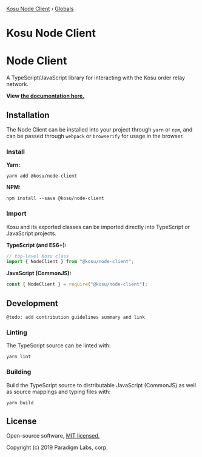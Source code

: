 [Kosu Node Client](README.md) › [Globals](globals.md)

# Kosu Node Client

# Node Client

A TypeScript/JavaScript library for interacting with the Kosu order relay network.

**View [the documentation here.](https://github.com/ParadigmFoundation/kosu-monorepo/blob/master/packages/node-client/docs/)**

## Installation

The Node Client can be installed into your project through `yarn` or `npm`, and can be passed through `webpack` or `browserify` for usage in the browser.

### Install

**Yarn:**

```
yarn add @kosu/node-client
```

**NPM:**

```
npm install --save @kosu/node-client
```

### Import

Kosu and its exported classes can be imported directly into TypeScript or JavaScript projects.

**TypeScript (and ES6+):**

```typescript
// top-level Kosu class
import { NodeClient } from "@kosu/node-client";
```

**JavaScript (CommonJS):**

```javascript
const { NodeClient } = require("@kosu/node-client");
```

## Development

```
@todo: add contribution guidelines summary and link
```

### Linting

The TypeScript source can be linted with:

```
yarn lint
```

### Building

Build the TypeScript source to distributable JavaScript (CommonJS) as well as source mappings and typing files with:

```
yarn build
```

## License

Open-source software, [MIT licensed.](https://github.com/ParadigmFoundation/kosu-monorepo/blob/master/LICENSE)

Copyright (c) 2019 Paradigm Labs, corp.

